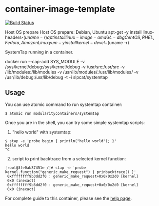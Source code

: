 # container-image-template

[![Build Status](https://travis-ci.org/container-images/systemtap.svg?branch=master)](https://travis-ci.org/container-images/systemtap)

Host OS prepare
Host OS prepare:
Debian, Ubuntu
apt-get -y install linux-headers-$(uname -r)
apt install linux-image-amd64-dbg
CentOS, RHEL, Fedora, Amazon Linux
yum -y install kernel-devel-$(uname -r)

SystemTap running in a container.

docker run --cap-add SYS_MODULE -v /sys/kernel/debug:/sys/kernel/debug -v /usr/src:/usr/src -v /lib/modules:/lib/modules -v /usr/lib/modules/:/usr/lib/modules/ -v /usr/lib/debug:/usr/lib/debug -t -i slpcat/systemtap

## Usage

You can use atomic command to run systemtap container:

```
$ atomic run modularitycontainers/systemtap
```

Once you are in the shell, you can try some simple systemtap scripts:

1. "hello world" with systemtap:
  ```
  $ stap -e 'probe begin { println("hello world"); }'
  hello world
  ^C
  ```

2. script to print backtrace from a selected kernel function:
  ```
  [root@3fe0ab87451e /]# stap -e 'probe kernel.function("generic_make_request") { prinbacktrace() }'
   0xffffffff9b3dd2f0 : generic_make_request+0x0/0x2d0 [kernel]
   0x0 (inexact)
   0xffffffff9b3dd2f0 : generic_make_request+0x0/0x2d0 [kernel]
   0x0 (inexact)
  ```

For complete guide to this container, please see the [help page](https://github.com/container-images/systemtap/blob/master/help/help.md).
